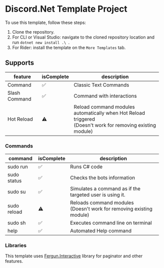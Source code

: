 ﻿# Discord.Net Template Project

To use this template, follow these steps:

1. Clone the repository.
2. For CLI or Visual Studio: navigate to the cloned repository location and run `dotnet new install .\ `.
3. For Rider: install the template on the `More Templates` tab.

## Supports

| feature                | isComplete | description                                                                                                    |
|------------------------|------------|----------------------------------------------------------------------------------------------------------------|
| Command                | ✅          | Classic Text Commands                                                                                          |
| Slash Command          | ✅          | Command with interactions                                                                                      |
| Hot Reload             | ⚠️         | Reload command modules automatically when Hot Reload triggered<br/>(Doesn't work for removing existing module) |

### Commands

| command           | isComplete | description                                                             |
|-------------------|------------|-------------------------------------------------------------------------|
| sudo run          | ✅          | Runs C# code                                                            |
| sudo status       | ✅          | Checks the bots information                                             |
| sudo su           | ✅          | Simulates a command as if the targeted user is using it.                |
| sudo reload       | ⚠️         | Reloads command modules<br/>(Doesn't work for removing existing module) |
| sudo sh           | ✅          | Executes command line on terminal                                       |
| help              | ✅          | Automated Help command                                                  |

### Libraries

This template uses [Fergun.Interactive](https://github.com/d4n3436/Fergun.Interactive) library for paginator and other features.
